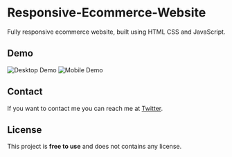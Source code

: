 # Responsive-Ecommerce-Website

Fully responsive ecommerce website, built using HTML CSS and JavaScript.

## Demo

![Desktop Demo](./image/desktop.png "Desktop Demo")
![Mobile Demo](./image/mobile.png "Mobile Demo")

## Contact

If you want to contact me you can reach me at [Twitter](https://www.twitter.com/codescoop_dev).


## License

This project is **free to use** and does not contains any license.
